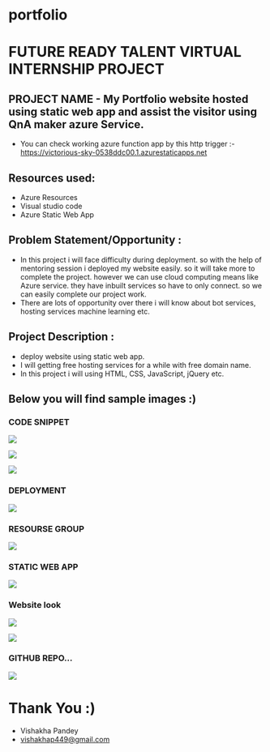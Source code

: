 # portfolio
# FUTURE READY TALENT VIRTUAL INTERNSHIP PROJECT

## PROJECT NAME - My Portfolio website hosted using static web app and assist the visitor using QnA maker azure Service.

 - You can check working azure function app by this http trigger :- https://victorious-sky-0538ddc00.1.azurestaticapps.net

## Resources used:
   - Azure Resources
   - Visual studio code
   - Azure Static Web App
## Problem Statement/Opportunity :
- In this project i will face difficulty during deployment. so with the help of mentoring session i deployed my website easily. so it will take more to complete the project. however we can use cloud computing means like Azure service. they have inbuilt services so have to only connect. so we can easily complete our project work.
- There are lots of opportunity over there i will know about bot services, hosting services machine learning etc.

## Project Description :
- deploy website using static web app.
- I will getting free hosting services for a while with free domain name.
- In this project i will using HTML, CSS, JavaScript, jQuery etc. 



## Below you will find sample images :)



### CODE SNIPPET

![](images/html.png)


![](images/style.png)


![](images/script.png)



### DEPLOYMENT

![](images/6.jpg)

### RESOURSE GROUP

![](images/7.jpg)

### STATIC WEB APP

![](images/8.jpg)



###  Website look

![](images/9.jpg)


![](images/10.jpg)

### GITHUB REPO...

![](images/11.jpg)


# Thank You :)

- Vishakha Pandey
- vishakhap449@gmail.com

